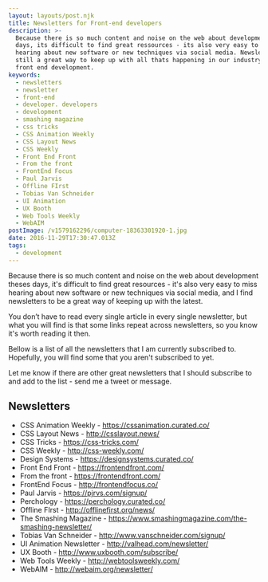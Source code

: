 ```yaml
---
layout: layouts/post.njk
title: Newsletters for Front-end developers
description: >-
  Because there is so much content and noise on the web about development theses
  days, its difficult to find great ressources - its also very easy to miss
  hearing about new software or new techniques via social media. Newsletters are
  still a great way to keep up with all thats happening in our industry and
  front end development.
keywords:
  - newsletters
  - newsletter
  - front-end
  - developer. developers
  - development
  - smashing magazine
  - css tricks
  - CSS Animation Weekly
  - CSS Layout News
  - CSS Weekly
  - Front End Front
  - From the front
  - FrontEnd Focus
  - Paul Jarvis
  - Offline FIrst
  - Tobias Van Schneider
  - UI Animation
  - UX Booth
  - Web Tools Weekly
  - WebAIM
postImage: /v1579162296/computer-18363301920-1.jpg
date: 2016-11-29T17:30:47.013Z
tags:
  - development
---
```

Because there is so much content and noise on the web about development theses days, it's difficult to find great resources - it's also very easy to miss hearing about new software or new techniques via social media, and I find newsletters to be a great way of keeping up with the latest.

You don’t have to read every single article in every single newsletter, but what you will find is that some links repeat across newsletters, so you know it's worth reading it then.

Bellow is a list of all the newsletters that I am currently subscribed to. Hopefully, you will find some that you aren't subscribed to yet.

Let me know if there are other great newsletters that I should subscribe to and add to the list - send me a tweet or message.

Newsletters
------------------
- CSS Animation Weekly - https://cssanimation.curated.co/
- CSS Layout News - http://csslayout.news/
- CSS Tricks - https://css-tricks.com/
- CSS Weekly - http://css-weekly.com/
- Design Systems - https://designsystems.curated.co/
- Front End Front - https://frontendfront.com/
- From the front - https://frontendfront.com/
- FrontEnd Focus - http://frontendfocus.co/
- Paul Jarvis - https://pjrvs.com/signup/
- Perchology - https://perchology.curated.co/
- Offline FIrst - http://offlinefirst.org/news/
- The Smashing Magazine - https://www.smashingmagazine.com/the-smashing-newsletter/
- Tobias Van Schneider - http://www.vanschneider.com/signup/
- UI Animation Newsletter - http://valhead.com/newsletter/
- UX Booth - http://www.uxbooth.com/subscribe/
- Web Tools Weekly - http://webtoolsweekly.com/
- WebAIM - http://webaim.org/newsletter/
